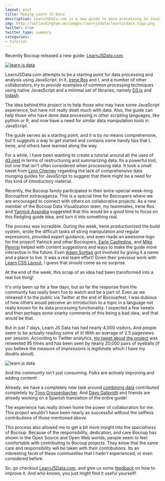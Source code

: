 ```yaml
---
layout: post
title: Making Learn JS Data
description: LearnJSData.com is a new guide to data processing in JavaScript. This post describes the process of its creation and the specialness of the people involved.
img: http://vallandingham.me/images/learnjsdata/learnjsdata_logo.png
twitter: true
twitter_type: summary
categories:
- tutorial
---
```


Recently Bocoup released a new guide: [LearnJSData.com](http://learnjsdata.com/).

<div class="center">
<a href="http://learnjsdata.com/"><img class="center" src="http://vallandingham.me/images/learnjsdata/learnjsdata.png" alt="learn js data" style=""/></a>
</div>

LearnJSData.com attempts to be a starting point for data processing and analysis using JavaScript. In it, [Irene Ros](https://twitter.com/iros) and I, and a number of other collaborators, try to provide examples of common processing techniques using native JavasScript and a minimal set of libraries, namely [D3.js](http://d3js.org/) and [lodash](https://lodash.com/).

The idea behind this project is to help those who may have some JavaScript experience, but have not really dealt much with data. Also, the guide can help those who have done data processing in other scripting languages, like python or R, and now have a need for similar data manipulation tools in JavaScript.

The guide serves as a starting point, and it is by no means comprehensive, but it suggests a way to get started and contains some handy tips that I, Irene, and others have learned along the way.

For a while, I have been wanting to create a tutorial around all the uses of [d3.nest](https://github.com/mbostock/d3/wiki/Arrays#d3_nest) in terms of restructuring and summarizing data. Its a powerful tool, but one that isn't often considered when processing data. It took a small tweet from [Lynn Cherney](https://twitter.com/arnicas) regarding the lack of comprehensive data munging guides for JavaScript to suggest that there might be a need for this kind of introductory material.

Recently, the Bocoup family participated in their extra-special week-long Bocoupfest extravaganza. This is a special time for Bocoupers where we are encouraged to connect with others on collaborative projects. As a new member of the Bocoup Data Visualization team, my teammates, Irene Ros and [Yannick Assogba](https://twitter.com/tafsiri) suggested that this would be a good time to focus on this fledgling guide idea, and turn it into something real.

The process was incredible. During the week, Irene productionized the build system, wrote the difficult tasks of string manipulation and regular expressions, provided expert guidance, and even made an awesome logo for the project! Yannick and other Bocoupers, [Earle Castledine](https://twitter.com/mrspeaker), and [Mike Pennisi](https://twitter.com/JugglinMike) helped with content suggestions and ways to make the guide more interactive in the future. Even [Adam Sontag](https://twitter.com/ajpiano) got involved by giving it a name and a place to live. It was a real team effort! Given their previous work with [Learn CSS Layout](http://learnlayout.com/), I guess that should come as no surprise.

At the end of the week, this scrap of an idea had been transformed into a real live thing!

It's only been up for a few days, but so far the response from the community has really been fun to watch and be a part of. Even as we released it to the public via Twitter at the end of Bocoupfest, I was dubious of how others would perceive an introduction to a topic in a language not really known for its data processing functionality. I expected a few tweets and then perhaps some snarky comments of this being a bad idea, and that would be that.

But in just 7 days, Learn JS Data has had nearly 4,000 visitors. And people seem to be actually reading some of it! With an average of 2.5 pageviews per session. According to Twitter analytics, [my tweet about the project](https://twitter.com/vlandham/status/576457270625701888) was retweeted 95 times and has been seen by nearly 20,000 pairs of eyeballs (if you believe the measure of _impressions_ is legitimate which I have my doubts about).

<div class="center">
<img class="center" src="http://vallandingham.me/images/learnjsdata/visitors.png" alt="learn js data" style=""/>
</div>


And the community isn't just consuming. Folks are actively improving and adding content!

Already, we have a completely new task around [combining data](http://learnjsdata.com/combine_data.html) contributed completely by [Timo Grossenbacher](https://twitter.com/grssnbchr). And [Davo Galavotti](https://gyrosco.pe/davo/) and friends are already working on a Spanish translation of the entire guide!

The experience has really driven home the power of collaboration for me. This project wouldn't have been nearly as successful without the selfless contributions of those mentioned above.

This process also allowed me to get a bit more insight into the _specialness_ of Bocoup. Because of the responsibility, dedication, and care Bocoup has shown in the Open Source and Open Web worlds, people seem to feel comfortable with contributing to Bocoup projects. They know that the same care and responsibility will be taken with their contributions. Its an interesting facet of these communities that I hadn't experienced, or even considered before.

So, go checkout [LearnJSData.com](http://learnjsdata.com/), and give us some [feedback](https://github.com/vlandham/js_data/issues) on how to improve it. And who knows, you just might find it useful yourself!

